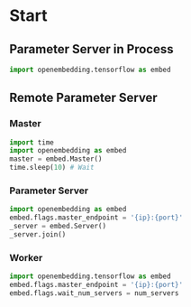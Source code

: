 # Start

## Parameter Server in Process
```python
import openembedding.tensorflow as embed
```

## Remote Parameter Server

### Master
```python
import time
import openembedding as embed
master = embed.Master()
time.sleep(10) # Wait
```

### Parameter Server
```python
import openembedding as embed
embed.flags.master_endpoint = '{ip}:{port}'
_server = embed.Server()
_server.join()
```

### Worker
```python
import openembedding.tensorflow as embed
embed.flags.master_endpoint = '{ip}:{port}'
embed.flags.wait_num_servers = num_servers
```
